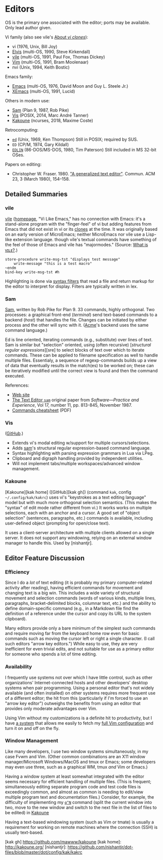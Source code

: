 Editors
=======

OS is the primary one associated with the editor; ports may be available.
Only lead author given.

Vi family (also see vile's [About _vi clones_][vile vi-clones]):
- vi (1976, Unix, Bill Joy)
- [Elvis][] (multi-OS, 1990, Steve Kirkendall)
- [vile](#vile) (multi-OS, 1991, Paul Fox, Thomas Dickey)
- [Vim][] (multi-OS, 1991, Bram Moolenaar)
- nvi (Unix, 1994, Keith Bostic)

Emacs family:
- [Emacs][] (multi-OS, 1976, David Moon and Guy L. Steele Jr.)
- [XEmacs][] (multi-OS, 1991, Lucid)

Others in modern use:
- [Sam](#sam) (Plan 9, 1987, Rob Pike)
- [Vis](#vis) (POSIX, 2014, Marc André Tanner)
- [Kakoune](#kakoune) (ncurses, 2018, Maxime Coste)

Retrocomputing:
- [`ed`][] (Unix, 1969, Ken Thompson) Still in POSIX; required by SUS.
- `ED` (CP/M, 1974, Gary Kildall)
- [`EDLIN`][] (86-DOS/MS-DOS, 1980, Tim Paterson) Still included in MS
  32-bit OSes.

Papers on editing:
- Christopher W. Fraser. 1980. ["A generalized text editor"][fraser80].
  Commun. ACM 23, 3 (March 1980), 154–158.


Detailed Summaries
------------------

### vile

[vile][] ([homepage][vile home], "Vi Like Emacs," has no connection with
Emacs: it's a stand-alone program with the "finger-feel" of vi but adding
features from Emacs that did not exist in vi or its [clones][vile
vi-clones] at the time. It was originally based on an early version of
MicroEmacs; neither MicroEmacs nor vile use a Lisp-like extension language.
though vile's textual commands have something of the feel of those of Emacs
and vile has "majormodes." (Source: [What is ᴠɪʟᴇ?][vile faq].)

    store-procedure write-msg-tst "displays test message"
        write-message "this is a test macro"
    ~endm
    bind-key write-msg-tst #h

Highlighting is done via [syntax filters][vile synfil] that read a file and
return markup for the editor to interpret for display. Filters are
typically written in lex.

### Sam

[Sam], written by Rob Pike for Plan 9. 33 commands, highly orthogonal. Two
processes: a graphical front-end (_terminal_) send text-based commands to a
backend (_host_) that handles the file. Changes can be initiated by either
process and the other will sync with it. ([Acme]'s backend uses the same
command language.)

Ed is line oriented, iterating commands (e.g., substitute) over lines of
text. Sam is similar but "selection" oriented, using (often recursive)
[_structural regular expressions_][sre] to select blocks of text over which
to iterate commands. These can be applied to filename specification as well
to handle multiple files. Essentialy, a sequence of regexp-commands builds
up a view of data that eventually results in the match(es) to be worked on;
these can be iteratively modified until the correct view is found and then
the command executed.

References:
- [Web site](http://sam.cat-v.org/)
- [The Text Editor `sam`][sam paper] original paper from _Software—Practice
  and Experience_, Vol 17, number 11, pp. 813-845, November 1987.
- [Commands cheatsheet][sam refcard] (PDF)

### Vis

([GitHub][vis].)
- Extends vi's modal editing w/support for multiple cursors/selections.
- Adds [sam](#sam)'s structural regular expression-based command language.
- Syntax highlighting with parsing expression grammars in Lua via LPeg.
- Clipboard and digraph handling provided by independent utilities.
- Will not implement tabs/multiple workspaces/advanced window management.

### Kakoune

[Kakoune][kak home] ([GitHub][kak gh]) (command `kak`, config
`~/.config/kak/kakrc`) uses vi's "keystrokes as a text editing language"
model but with much more orthogonal selection semantics. (This makes the
"syntax" of edit mode rather different from vi.) It works works on multiple
selections, each with an anchor and a cursor. A good set of "object
selection" (sentences, paragraphs, etc.) commands is available, including
user-defined object (prompting for open/close text).

It uses a client-server architecture with multiple clients allowed on a
single server. It does not support any windowing, relying on an external
window manager to handle this. Used by [nishantjr].


Editor Feature Discussion
-------------------------

### Efficiency

Since I do a _lot_ of text editing (it is probably my primary
computer-related activity after reading), having efficient commands for
movement and changing text is a big win. This includes a wide variety of
structural movement and selection commands (words of various kinds,
multiple lines, paragraphs, bracket-delimited blocks, columnar text, etc.)
and the ability to define domain-specific command (e.g., in a Markdown file
find the definition of a reference under the cursor and copy its URL to the
system clipboard).

Many editors provide only a bare minimum of the simplest such commands and
require moving far from the keyboard home row even for basic commands such
as moving the cursor left or right a single character. (I call such editors
"arrow key editors.") While easy to use, they are very inefficient for even
trivial edits, and not suitable for use as a primary editor for someone who
spends a lot of time editing.

### Availability

I frequently use systems not over which I have little control, such as
other organizations' Internet-connected hosts and other developers' desktop
systems when pair programming. Using a personal editor that's not widely
available (and often installed) on other systems requires more frequent use
of a different editor; the hit from this (particularly if I'm forced to use
an "arrow key editor") outweighs the benefits from  using an editor that
provides only moderate advantages over Vim.

Using Vim without my customizations is a definite hit to productivity, but
I have [a system][dot-home] that allows me easily to fetch my [full Vim
configuration][dot-home cjs0] and turn it on and off on the fly.

### Window Management

Like many developers, I use two window systems simultaneously, in my case
Fvwm and Vim. (Other common combinations are an X11 window
manager/Microsoft Windows/MacOS and tmux or Emacs; some developers may even
use three, such as a graphical WM, tmux _and_ Vim or Emacs.)

Having a window system at least somewhat integrated with the editor seems
necessary for efficient handling of multiple files. (This is frequent;
simultaneously editing separate program code and test code files is
exceedingly common, and almost as common is needing to edit/view multiple
program text and documentation files.) Consider, for example, the
difficulty of implementing my [`q^N`][dot-home cjs0 q^N] command (split the
current window into two, move to the new window and switch to the next file
in the list of files to be edited) in [Kakoune](#kakoune)

Having a text-based windowing system (such as Vim or tmate) is usually a
requirement for working on remote machines where the connection (SSH) is
usually text-based.



<!-------------------------------------------------------------------->
[Elvis]: https://en.wikipedia.org/wiki/Elvis_(text_editor)
[vim]: ./vim.md

[emacs]: ./emacs.md
[xemacs]: https://en.wikipedia.org/wiki/XEmacs

[`EDLIN`]: https://en.wikipedia.org/wiki/Edlin
[`ed`]: https://web.archive.org/web/20000520043710/http://swarm.cs.wustl.edu/~jxh/ed.html

[fraser80]: https://doi.org/10.1145/358826.358834

<!-- Detailed Summaries -->

[vile faq]: https://invisible-island.net/vile/vile.faq.html
[vile home]: https://invisible-island.net/vile/
[vile synfil]: https://invisible-island.net/vile/filters.html
[vile vi-clones]: https://invisible-island.net/vile/vile.faq.html#vi_clones
[vile]: https://en.wikipedia.org/wiki/Vile_(editor)

[acme]: https://en.wikipedia.org/wiki/Acme_(text_editor)
[sam paper]: http://doc.cat-v.org/plan_9/4th_edition/papers/sam/
[sam refcard]: http://sam.cat-v.org/cheatsheet/sam-refcard.pdf
[sam sre]: http://doc.cat-v.org/bell_labs/structural_regexps/
[sam]: https://en.wikipedia.org/wiki/Sam_(text_editor)

[vis]: https://github.com/martanne/vis

[kak gh] https://github.com/mawww/kakoune
[kak home]: http://kakoune.org/
[nishantjr]: https://github.com/nishantjr/dot-files/blob/master/dot/config/kak/kakrc

<!-- Editor Feature Discussion -->
[dot-home cjs0 q^N]: https://github.com/dot-home/cjs0/blob/6fbbca0d44c53264d2991d7158c9c7e4b8484fb6/dot/vim/cjs.d/main.vim#L294
[dot-home cjs0]: https://github.com/dot-home/cjs0
[dot-home]: https://github.com/dot-home
